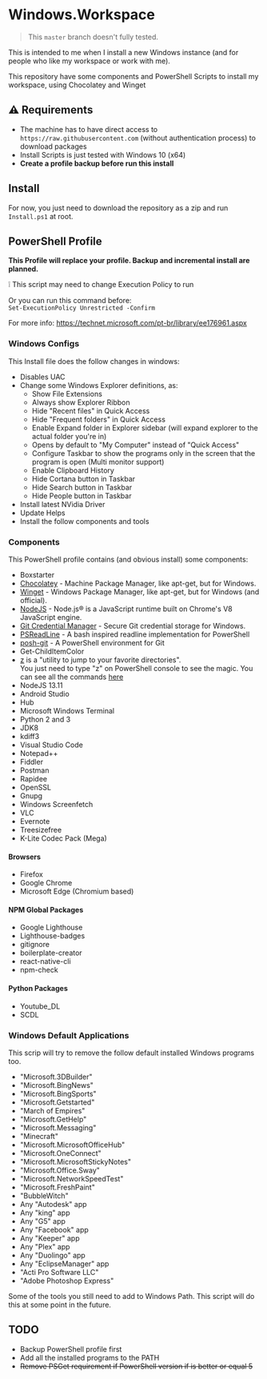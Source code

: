 # Windows.Workspace

> This `master` branch doesn't fully tested.

This is intended to me when I install a new Windows instance (and for people who like my workspace or work with me).

This repository have some components and PowerShell Scripts to install my workspace, using Chocolatey and Winget


## :warning: Requirements
- The machine has to have direct access to `https://raw.githubusercontent.com` (without authentication process) to download packages
- Install Scripts is just tested with Windows 10 (x64)
- **Create a profile backup before run this install**


## Install
For now, you just need to download the repository as a zip and run `Install.ps1` at root.


## PowerShell Profile
**This Profile will replace your profile. Backup and incremental install are planned.**

:grey_exclamation: This script may need to change Execution Policy to run

Or you can run this command before:  
`Set-ExecutionPolicy Unrestricted -Confirm`

For more info: https://technet.microsoft.com/pt-br/library/ee176961.aspx


### Windows Configs
This Install file does the follow changes in windows:
- Disables UAC
- Change some Windows Explorer definitions, as:
    - Show File Extensions
    - Always show Explorer Ribbon
    - Hide "Recent files" in Quick Access
    - Hide "Frequent folders" in Quick Access
    - Enable Expand folder in Explorer sidebar (will expand explorer to the actual folder you're in)
    - Opens by default to "My Computer" instead of "Quick Access"
    - Configure Taskbar to show the programs only in the screen that the program is open (Multi monitor support)
    - Enable Clipboard History
    - Hide Cortana button in Taskbar
    - Hide Search button in Taskbar
    - Hide People button in Taskbar
- Install latest NVidia Driver
- Update Helps
- Install the follow components and tools

### Components
This PowerShell profile contains (and obvious install) some components:
- Boxstarter
- [Chocolatey](https://chocolatey.org/) - Machine Package Manager, like apt-get, but for Windows.
- [Winget](#) - Windows Package Manager, like apt-get, but for Windows (and official).
- [NodeJS](http://nodejs.org//) - Node.js® is a JavaScript runtime built on Chrome's V8 JavaScript engine.
- [Git Credential Manager](https://github.com/Microsoft/Git-Credential-Manager-for-Windows) - Secure Git credential storage for Windows. 
- [PSReadLine](https://github.com/lzybkr/PSReadLine/) -  A bash inspired readline implementation for PowerShell 
- [posh-git](http://dahlbyk.github.io/posh-git/) - A PowerShell environment for Git
- Get-ChildItemColor
- [z](https://github.com/JannesMeyer/z.ps) is a "utility to jump to your favorite directories".  
    You just need to type "z" on PowerShell console to see the magic. You can see all the commands [here](https://github.com/JannesMeyer/z.ps#usage)
- NodeJS 13.11
- Android Studio
- Hub
- Microsoft Windows Terminal
- Python 2 and 3
- JDK8
- kdiff3
- Visual Studio Code
- Notepad++
- Fiddler
- Postman
- Rapidee
- OpenSSL
- Gnupg
- Windows Screenfetch
- VLC
- Evernote
- Treesizefree
- K-Lite Codec Pack (Mega)


#### Browsers
- Firefox
- Google Chrome
- Microsoft Edge (Chromium based)

#### NPM Global Packages
- Google Lighthouse
- Lighthouse-badges
- gitignore
- boilerplate-creator
- react-native-cli
- npm-check

#### Python Packages
- Youtube_DL
- SCDL

### Windows Default Applications
This scrip will try to remove the follow default installed Windows programs too.

- "Microsoft.3DBuilder"
- "Microsoft.BingNews"
- "Microsoft.BingSports"
- "Microsoft.Getstarted"
- "March of Empires"
- "Microsoft.GetHelp"
- "Microsoft.Messaging"
- "Minecraft"
- "Microsoft.MicrosoftOfficeHub"
- "Microsoft.OneConnect"
- "Microsoft.MicrosoftStickyNotes"
- "Microsoft.Office.Sway"
- "Microsoft.NetworkSpeedTest"
- "Microsoft.FreshPaint"
- "BubbleWitch"
- Any "Autodesk" app
- Any "king" app
- Any "G5" app
- Any "Facebook" app
- Any "Keeper" app
- Any "Plex" app
- Any "Duolingo" app
- Any "EclipseManager" app
- "Acti Pro Software LLC"
- "Adobe Photoshop Express"


Some of the tools you still need to add to Windows Path. This script will do this at some point in the future.

## TODO
- Backup PowerShell profile first
- Add all the installed programs to the PATH
- ~~Remove PSGet requirement if PowerShell version if is better or equal 5~~
